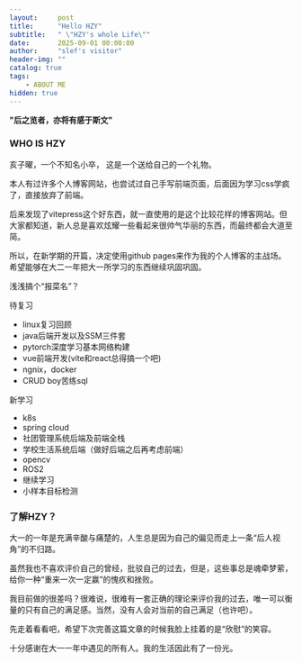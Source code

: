 ```yaml
---
layout:     post
title:      "Hello HZY"
subtitle:   " \"HZY's whole Life\""
date:       2025-09-01 00:00:00
author:     "slef's visitor"
header-img: ""
catalog: true
tags:
    - ABOUT ME
hidden: true
---
```

**"后之览者，亦将有感于斯文"**
### WHO IS HZY 
<p>亥子曜，一个不知名小卒， 这是一个送给自己的一个礼物。
</p>
本人有过许多个人博客网站，也尝试过自己手写前端页面，后面因为学习css学疯了，直接放弃了前端。  

后来发现了vitepress这个好东西，就一直使用的是这个比较花样的博客网站。但大家都知道，新人总是喜欢炫耀一些看起来很帅气华丽的东西，而最终都会大道至简。

所以，在新学期的开篇，决定使用github pages来作为我的个人博客的主战场。希望能够在大二一年把大一所学习的东西继续巩固巩固。

浅浅搞个“报菜名”？

待复习
* linux复习回顾
* java后端开发以及SSM三件套
* pytorch深度学习基本网络构建
* vue前端开发(vite和react总得搞一个吧)
* ngnix，docker
* CRUD boy苦练sql
  
新学习
* k8s 
* spring cloud
* 社团管理系统后端及前端全栈
* 学校生活系统后端（做好后端之后再考虑前端）
* opencv
* ROS2
* 继续学习
* 小样本目标检测

### 了解HZY？
大一的一年是充满辛酸与痛楚的，人生总是因为自己的偏见而走上一条“后人视角”的不归路。

虽然我也不喜欢评价自己的曾经，批驳自己的过去，但是，这些事总是魂牵梦萦，给你一种“重来一次一定赢”的愧疚和挫败。

我目前做的很差吗？很难说，很难有一套正确的理论来评价我的过去，唯一可以衡量的只有自己的满足感。当然，没有人会对当前的自己满足（也许吧）。

先走着看看吧，希望下次完善这篇文章的时候我脸上挂着的是“欣慰”的笑容。

十分感谢在大一一年中遇见的所有人。我的生活因此有了一份光。

























